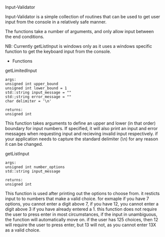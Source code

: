 Input-Validator

Input-Validator is a simple collection of routines that can be used to get user input from the console in a relatively safe manner.

The functions take a number of arguments, and only allow input between the end conditions.

NB: Currently getListInput is windows only as it uses a windows specific function to get the keyboard input from the console.

* Functions

getLimitedInput

    args:
    unsigned int upper_bound
    unsigned int lower_bound = 1
    std::string input_message = ""
    std:;string error_message = ""
    char delimiter = '\n'

    returns:
    unsigned int

This function takes arguments to define an upper and lower (in that order) boundary for input numbers.
If specified, it will also print an input and error messages when requesting input and recieving invalid input respectively.
if your application needs to capture the standard delimiter (\n) for any reason it can be changed.

getListInput

    args:
    unsigned int number_options
    std::string input_message
    
    returns:
    unsigned int

This function is used after printing out the options to choose from.
it resticts input to to numbers that make a valid choice. for exmaple if you have 7 options, you cannot enter a digit above 7, if you have 12, you cannot enter a digit above 3 if you have already entered a 1. this function does not require the user to press enter in most circumstances, if the input in unambiguous, the function will automatically move on. if the user has 125 choices, then 12 will require the user to press enter, but 13 will not, as you cannot enter 13X as a valid choice.
